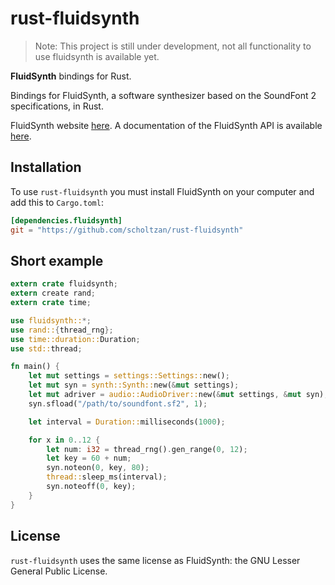 # rust-fluidsynth

> Note: This project is still under development, not all functionality to use fluidsynth is available yet.

__FluidSynth__ bindings for Rust.

Bindings for FluidSynth, a software synthesizer based on the SoundFont 2 specifications, in Rust.

FluidSynth website [here](http://fluidsynth.elementsofsound.org/).
A documentation of the FluidSynth API is available [here](http://fluidsynth.sourceforge.net/api/index.html).

## Installation

To use `rust-fluidsynth` you must install FluidSynth on your computer and add this to `Cargo.toml`:

```toml
[dependencies.fluidsynth]
git = "https://github.com/scholtzan/rust-fluidsynth"
```

## Short example

```Rust
extern crate fluidsynth;
extern create rand;
extern crate time;

use fluidsynth::*;
use rand::{thread_rng};
use time::duration::Duration;
use std::thread;

fn main() {
    let mut settings = settings::Settings::new();
    let mut syn = synth::Synth::new(&mut settings);
    let mut adriver = audio::AudioDriver::new(&mut settings, &mut syn);
    syn.sfload("/path/to/soundfont.sf2", 1);

    let interval = Duration::milliseconds(1000);

    for x in 0..12 {
        let num: i32 = thread_rng().gen_range(0, 12);
        let key = 60 + num;
        syn.noteon(0, key, 80);
        thread::sleep_ms(interval);
        syn.noteoff(0, key);
    }
}
```

## License 

`rust-fluidsynth` uses the same license as FluidSynth: the GNU Lesser General Public License.



